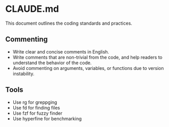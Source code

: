 # CLAUDE.md

This document outlines the coding standards and practices.

## Commenting

- Write clear and concise comments in English.
- Write comments that are non-trivial from the code, and help readers to understand the behavior of the code.
- Avoid commenting on arguments, variables, or functions due to version instability.

## Tools

- Use rg for greppging
- Use fd for finding files
- Use fzf for fuzzy finder
- Use hyperfine for benchmarking
